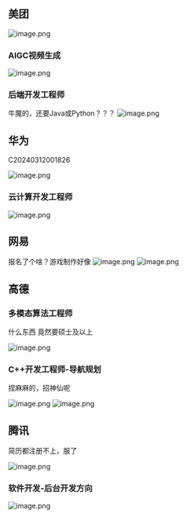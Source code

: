 
## 美团
![image.png](https://yaaame-1317851743.cos.ap-beijing.myqcloud.com/20240401103103.png)
### AIGC视频生成

![image.png](https://yaaame-1317851743.cos.ap-beijing.myqcloud.com/20240401105151.png)




### 后端开发工程师


牛魔的，还要Java或Python？？？
![image.png](https://yaaame-1317851743.cos.ap-beijing.myqcloud.com/20240401105218.png)

## 华为

C20240312001826

![image.png](https://yaaame-1317851743.cos.ap-beijing.myqcloud.com/20240401103228.png)
### 云计算开发工程师
![image.png](https://yaaame-1317851743.cos.ap-beijing.myqcloud.com/20240401110003.png)



### 


## 网易
报名了个啥？游戏制作好像
![image.png](https://yaaame-1317851743.cos.ap-beijing.myqcloud.com/20240401104339.png)
![image.png](https://yaaame-1317851743.cos.ap-beijing.myqcloud.com/20240401104505.png)

## 高德

### 多模态算法工程师
什么东西 竟然要硕士及以上

![image.png](https://yaaame-1317851743.cos.ap-beijing.myqcloud.com/20240401104845.png)

### C++开发工程师-导航规划

捏麻麻的，招神仙呢

![image.png](https://yaaame-1317851743.cos.ap-beijing.myqcloud.com/20240401105027.png)
![image.png](https://yaaame-1317851743.cos.ap-beijing.myqcloud.com/20240401105929.png)

## 腾讯

简历都注册不上，服了

![image.png](https://yaaame-1317851743.cos.ap-beijing.myqcloud.com/20240401111040.png)


### 软件开发-后台开发方向
![image.png](https://yaaame-1317851743.cos.ap-beijing.myqcloud.com/20240401111109.png)
